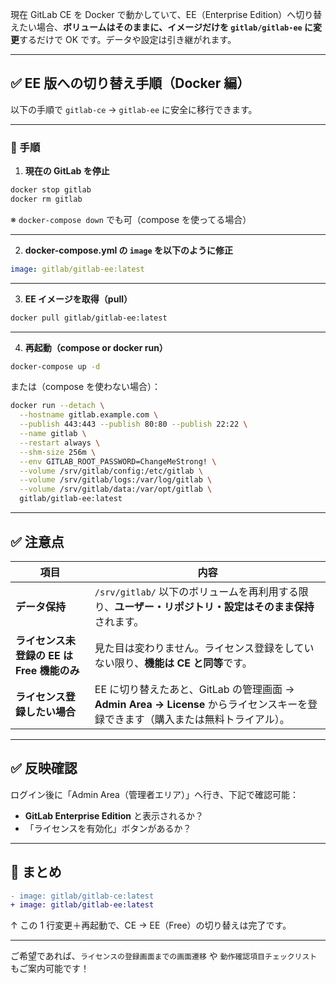 現在 GitLab CE を Docker で動かしていて、EE（Enterprise Edition）へ切り替えたい場合、**ボリュームはそのままに、イメージだけを `gitlab/gitlab-ee` に変更**するだけで OK です。データや設定は引き継がれます。

---

## ✅ EE 版への切り替え手順（Docker 編）

以下の手順で `gitlab-ce` → `gitlab-ee` に安全に移行できます。

---

### 🔧 手順

1. **現在の GitLab を停止**

```bash
docker stop gitlab
docker rm gitlab
```

※ `docker-compose down` でも可（compose を使ってる場合）

---

2. **docker-compose.yml の `image` を以下のように修正**

```yaml
image: gitlab/gitlab-ee:latest
```

---

3. **EE イメージを取得（pull）**

```bash
docker pull gitlab/gitlab-ee:latest
```

---

4. **再起動（compose or docker run）**

```bash
docker-compose up -d
```

または（compose を使わない場合）：

```bash
docker run --detach \
  --hostname gitlab.example.com \
  --publish 443:443 --publish 80:80 --publish 22:22 \
  --name gitlab \
  --restart always \
  --shm-size 256m \
  --env GITLAB_ROOT_PASSWORD=ChangeMeStrong! \
  --volume /srv/gitlab/config:/etc/gitlab \
  --volume /srv/gitlab/logs:/var/log/gitlab \
  --volume /srv/gitlab/data:/var/opt/gitlab \
  gitlab/gitlab-ee:latest
```

---

## ✅ 注意点

| 項目                                       | 内容                                                                                                                             |
| ------------------------------------------ | -------------------------------------------------------------------------------------------------------------------------------- |
| **データ保持**                             | `/srv/gitlab/` 以下のボリュームを再利用する限り、**ユーザー・リポジトリ・設定はそのまま保持**されます。                          |
| **ライセンス未登録の EE は Free 機能のみ** | 見た目は変わりません。ライセンス登録をしていない限り、**機能は CE と同等**です。                                                 |
| **ライセンス登録したい場合**               | EE に切り替えたあと、GitLab の管理画面 → **Admin Area → License** からライセンスキーを登録できます（購入または無料トライアル）。 |

---

## ✅ 反映確認

ログイン後に「Admin Area（管理者エリア）」へ行き、下記で確認可能：

- **GitLab Enterprise Edition** と表示されるか？
- 「ライセンスを有効化」ボタンがあるか？

---

## 🚀 まとめ

```diff
- image: gitlab/gitlab-ce:latest
+ image: gitlab/gitlab-ee:latest
```

↑ この 1 行変更＋再起動で、CE → EE（Free）の切り替えは完了です。

---

ご希望であれば、`ライセンスの登録画面までの画面遷移` や `動作確認項目チェックリスト` もご案内可能です！
